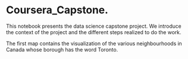 # Coursera_Capstone.
 This notebook presents the data science capstone project. We introduce the context of the project and the different steps realized to do the work. 
 
 The first map contains the visualization of the various neighbourhoods in Canada whose borough has the word Toronto.
 
